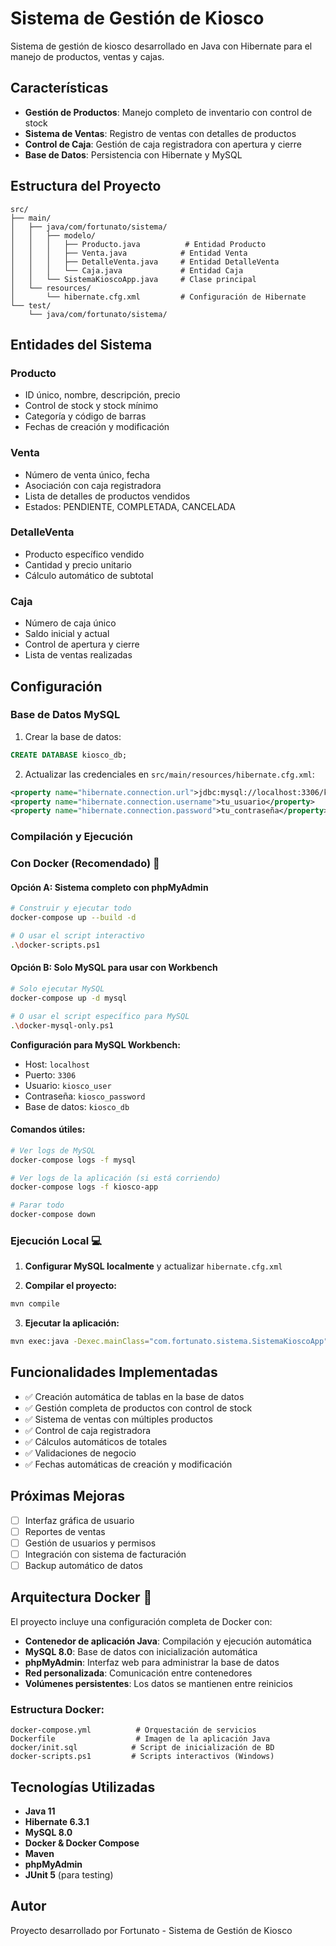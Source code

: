 # Sistema de Gestión de Kiosco

Sistema de gestión de kiosco desarrollado en Java con Hibernate para el manejo de productos, ventas y cajas.

## Características

- **Gestión de Productos**: Manejo completo de inventario con control de stock
- **Sistema de Ventas**: Registro de ventas con detalles de productos
- **Control de Caja**: Gestión de caja registradora con apertura y cierre
- **Base de Datos**: Persistencia con Hibernate y MySQL

## Estructura del Proyecto

```
src/
├── main/
│   ├── java/com/fortunato/sistema/
│   │   ├── modelo/
│   │   │   ├── Producto.java          # Entidad Producto
│   │   │   ├── Venta.java            # Entidad Venta
│   │   │   ├── DetalleVenta.java     # Entidad DetalleVenta
│   │   │   └── Caja.java             # Entidad Caja
│   │   └── SistemaKioscoApp.java     # Clase principal
│   └── resources/
│       └── hibernate.cfg.xml         # Configuración de Hibernate
└── test/
    └── java/com/fortunato/sistema/
```

## Entidades del Sistema

### Producto
- ID único, nombre, descripción, precio
- Control de stock y stock mínimo
- Categoría y código de barras
- Fechas de creación y modificación

### Venta
- Número de venta único, fecha
- Asociación con caja registradora
- Lista de detalles de productos vendidos
- Estados: PENDIENTE, COMPLETADA, CANCELADA

### DetalleVenta
- Producto específico vendido
- Cantidad y precio unitario
- Cálculo automático de subtotal

### Caja
- Número de caja único
- Saldo inicial y actual
- Control de apertura y cierre
- Lista de ventas realizadas

## Configuración

### Base de Datos MySQL

1. Crear la base de datos:
```sql
CREATE DATABASE kiosco_db;
```

2. Actualizar las credenciales en `src/main/resources/hibernate.cfg.xml`:
```xml
<property name="hibernate.connection.url">jdbc:mysql://localhost:3306/kiosco_db</property>
<property name="hibernate.connection.username">tu_usuario</property>
<property name="hibernate.connection.password">tu_contraseña</property>
```

### Compilación y Ejecución


### Con Docker (Recomendado) 🐳

#### **Opción A: Sistema completo con phpMyAdmin**
```bash
# Construir y ejecutar todo
docker-compose up --build -d

# O usar el script interactivo
.\docker-scripts.ps1
```

#### **Opción B: Solo MySQL para usar con Workbench**
```bash
# Solo ejecutar MySQL
docker-compose up -d mysql

# O usar el script específico para MySQL
.\docker-mysql-only.ps1
```

**Configuración para MySQL Workbench:**
- Host: `localhost`
- Puerto: `3306`
- Usuario: `kiosco_user`
- Contraseña: `kiosco_password`
- Base de datos: `kiosco_db`

#### **Comandos útiles:**
```bash
# Ver logs de MySQL
docker-compose logs -f mysql

# Ver logs de la aplicación (si está corriendo)
docker-compose logs -f kiosco-app

# Parar todo
docker-compose down
```

### Ejecución Local 💻

1. **Configurar MySQL localmente** y actualizar `hibernate.cfg.xml`

2. **Compilar el proyecto:**
```bash
mvn compile
```

3. **Ejecutar la aplicación:**
```bash
mvn exec:java -Dexec.mainClass="com.fortunato.sistema.SistemaKioscoApp"
```

## Funcionalidades Implementadas

- ✅ Creación automática de tablas en la base de datos
- ✅ Gestión completa de productos con control de stock
- ✅ Sistema de ventas con múltiples productos
- ✅ Control de caja registradora
- ✅ Cálculos automáticos de totales
- ✅ Validaciones de negocio
- ✅ Fechas automáticas de creación y modificación

## Próximas Mejoras

- [ ] Interfaz gráfica de usuario
- [ ] Reportes de ventas
- [ ] Gestión de usuarios y permisos
- [ ] Integración con sistema de facturación
- [ ] Backup automático de datos

## Arquitectura Docker 🐳

El proyecto incluye una configuración completa de Docker con:

- **Contenedor de aplicación Java**: Compilación y ejecución automática
- **MySQL 8.0**: Base de datos con inicialización automática
- **phpMyAdmin**: Interfaz web para administrar la base de datos
- **Red personalizada**: Comunicación entre contenedores
- **Volúmenes persistentes**: Los datos se mantienen entre reinicios

### Estructura Docker:
```
docker-compose.yml          # Orquestación de servicios
Dockerfile                  # Imagen de la aplicación Java
docker/init.sql            # Script de inicialización de BD
docker-scripts.ps1         # Scripts interactivos (Windows)
```

## Tecnologías Utilizadas

- **Java 11**
- **Hibernate 6.3.1**
- **MySQL 8.0**
- **Docker & Docker Compose**
- **Maven**
- **phpMyAdmin**
- **JUnit 5** (para testing)

## Autor

Proyecto desarrollado por Fortunato - Sistema de Gestión de Kiosco

